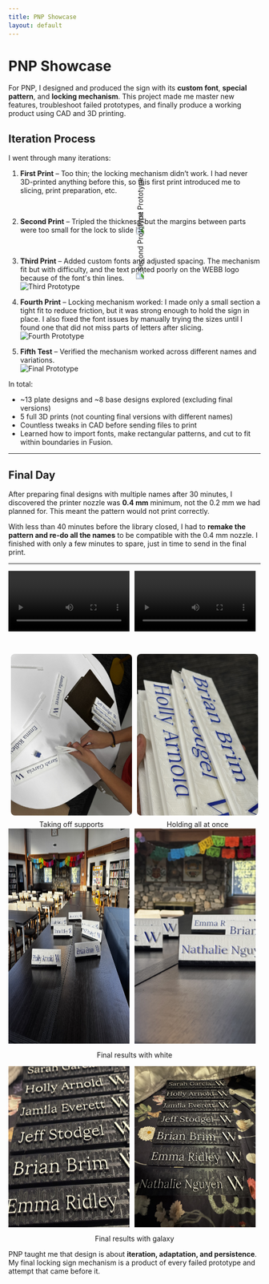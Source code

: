 ```yaml
---
title: PNP Showcase
layout: default
---
```


# PNP Showcase

For PNP, I designed and produced the sign with its **custom font**, **special pattern**, and **locking mechanism**. This project made me master new features, troubleshoot failed prototypes, and finally produce a working product using CAD and 3D printing.


## Iteration Process

I went through many iterations:

1. **First Print** – Too thin; the locking mechanism didn’t work. I had never 3D-printed anything before this, so this first print introduced me to slicing, print preparation, etc.   
   <div style="text-align: center;">
     <img src="images/pnp-prototype1.png" alt="First Prototype" 
          style="transform: rotate(-90deg)">
   </div>

3. **Second Print** – Tripled the thickness, but the margins between parts were too small for the lock to slide in.  
   <div style="text-align: center;">
     <img src="images/pnp-prototype2.png" alt="Second Prototype" 
          style="transform: rotate(-90deg)">
   </div>

5. **Third Print** – Added custom fonts and adjusted spacing. The mechanism fit but with difficulty, and the text printed poorly on the WEBB logo because of the font's thin lines.  
   ![Third Prototype](images/pnp-prototype3.png)

6. **Fourth Print** – Locking mechanism worked: I made only a small section a tight fit to reduce friction, but it was strong enough to hold the sign in place. I also fixed the font issues by manually trying the sizes until I found one that did not miss parts of letters after slicing.  
   ![Fourth Prototype](images/pnp-prototype4.png)

7. **Fifth Test** – Verified the mechanism worked across different names and variations.  
   ![Final Prototype](images/pnp-prototype5.png)

In total:  
- ~13 plate designs and ~8 base designs explored (excluding final versions) 
- 5 full 3D prints (not counting final versions with different names)  
- Countless tweaks in CAD before sending files to print
- Learned how to import fonts, make rectangular patterns, and cut to fit within boundaries in Fusion.   

---

## Final Day

After preparing final designs with multiple names after 30 minutes, I discovered the printer nozzle was **0.4 mm** minimum, not the 0.2 mm we had planned for. This meant the pattern would not print correctly.  

With less than 40 minutes before the library closed, I had to **remake the pattern and re-do all the names** to be compatible with the 0.4 mm nozzle. I finished with only a few minutes to spare, just in time to send in the final print.

---

<div style="display: flex; gap: 10px;">
  <video width="48%" controls>
    <source src="images/pnp-printing1.mp4" type="video/mp4">
    Your browser does not support the video tag.
  </video>
  <video width="48%" controls>
    <source src="images/pnp-printing2.mp4" type="video/mp4">
    Your browser does not support the video tag.
  </video>
</div>
<p>&nbsp;</p>

<div style="display: flex; gap: 10px; justify-content: center;">
  <figure style="width: 48%; text-align: center; margin: 0;">
    <img src="images/pnp-final1.jpeg" alt="" style="width: 100%; border-radius: 8px;">
    <figcaption style="margin-top: 6px;">Taking off supports</figcaption>
  </figure>
  <figure style="width: 48%; text-align: center; margin: 0;">
    <img src="images/pnp-final2.jpeg" alt="" style="width: 100%; border-radius: 8px;">
    <figcaption style="margin-top: 6px;">Holding all at once</figcaption>
  </figure>
</div>

<div style="display: flex; gap: 10px;">
    <img src="images/pnp-final3.jpeg" alt="Final 3" width="48%">
    <img src="images/pnp-final4.jpeg" alt="Final 4" width="48%">
</div>
<p style="text-align: center;">Final results with white</p>

<div style="display: flex; gap: 10px;">
    <img src="images/pnp-final5.jpeg" alt="Final 5" width="48%">
    <img src="images/pnp-final6.jpeg" alt="Final 6" width="48%">
</div>
<p style="text-align: center;">Final results with galaxy</p>


PNP taught me that design is about **iteration, adaptation, and persistence**. My final locking sign mechanism is a product of every failed prototype and attempt that came before it.
